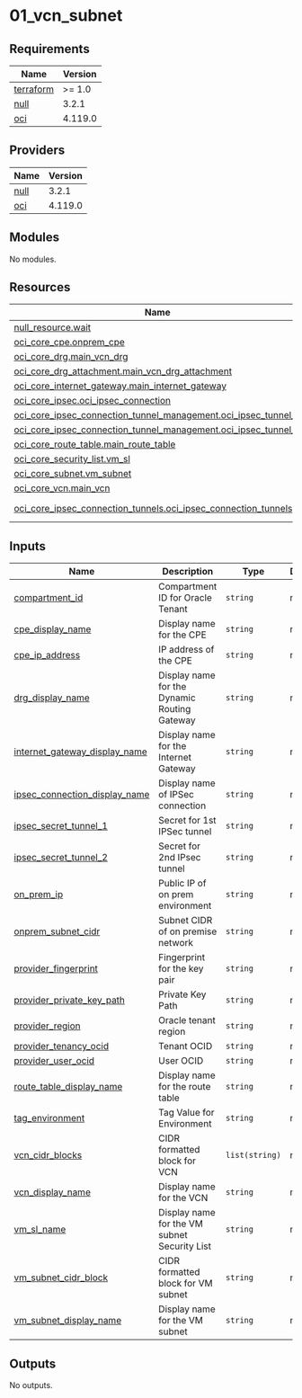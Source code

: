 # 01_vcn_subnet

<!-- BEGINNING OF PRE-COMMIT-TERRAFORM DOCS HOOK -->
## Requirements

| Name | Version |
|------|---------|
| <a name="requirement_terraform"></a> [terraform](#requirement\_terraform) | >= 1.0 |
| <a name="requirement_null"></a> [null](#requirement\_null) | 3.2.1 |
| <a name="requirement_oci"></a> [oci](#requirement\_oci) | 4.119.0 |

## Providers

| Name | Version |
|------|---------|
| <a name="provider_null"></a> [null](#provider\_null) | 3.2.1 |
| <a name="provider_oci"></a> [oci](#provider\_oci) | 4.119.0 |

## Modules

No modules.

## Resources

| Name | Type |
|------|------|
| [null_resource.wait](https://registry.terraform.io/providers/hashicorp/null/3.2.1/docs/resources/resource) | resource |
| [oci_core_cpe.onprem_cpe](https://registry.terraform.io/providers/oracle/oci/4.119.0/docs/resources/core_cpe) | resource |
| [oci_core_drg.main_vcn_drg](https://registry.terraform.io/providers/oracle/oci/4.119.0/docs/resources/core_drg) | resource |
| [oci_core_drg_attachment.main_vcn_drg_attachment](https://registry.terraform.io/providers/oracle/oci/4.119.0/docs/resources/core_drg_attachment) | resource |
| [oci_core_internet_gateway.main_internet_gateway](https://registry.terraform.io/providers/oracle/oci/4.119.0/docs/resources/core_internet_gateway) | resource |
| [oci_core_ipsec.oci_ipsec_connection](https://registry.terraform.io/providers/oracle/oci/4.119.0/docs/resources/core_ipsec) | resource |
| [oci_core_ipsec_connection_tunnel_management.oci_ipsec_tunnel_1](https://registry.terraform.io/providers/oracle/oci/4.119.0/docs/resources/core_ipsec_connection_tunnel_management) | resource |
| [oci_core_ipsec_connection_tunnel_management.oci_ipsec_tunnel_2](https://registry.terraform.io/providers/oracle/oci/4.119.0/docs/resources/core_ipsec_connection_tunnel_management) | resource |
| [oci_core_route_table.main_route_table](https://registry.terraform.io/providers/oracle/oci/4.119.0/docs/resources/core_route_table) | resource |
| [oci_core_security_list.vm_sl](https://registry.terraform.io/providers/oracle/oci/4.119.0/docs/resources/core_security_list) | resource |
| [oci_core_subnet.vm_subnet](https://registry.terraform.io/providers/oracle/oci/4.119.0/docs/resources/core_subnet) | resource |
| [oci_core_vcn.main_vcn](https://registry.terraform.io/providers/oracle/oci/4.119.0/docs/resources/core_vcn) | resource |
| [oci_core_ipsec_connection_tunnels.oci_ipsec_connection_tunnels](https://registry.terraform.io/providers/oracle/oci/4.119.0/docs/data-sources/core_ipsec_connection_tunnels) | data source |

## Inputs

| Name | Description | Type | Default | Required |
|------|-------------|------|---------|:--------:|
| <a name="input_compartment_id"></a> [compartment\_id](#input\_compartment\_id) | Compartment ID for Oracle Tenant | `string` | n/a | yes |
| <a name="input_cpe_display_name"></a> [cpe\_display\_name](#input\_cpe\_display\_name) | Display name for the CPE | `string` | n/a | yes |
| <a name="input_cpe_ip_address"></a> [cpe\_ip\_address](#input\_cpe\_ip\_address) | IP address of the CPE | `string` | n/a | yes |
| <a name="input_drg_display_name"></a> [drg\_display\_name](#input\_drg\_display\_name) | Display name for the Dynamic Routing Gateway | `string` | n/a | yes |
| <a name="input_internet_gateway_display_name"></a> [internet\_gateway\_display\_name](#input\_internet\_gateway\_display\_name) | Display name for the Internet Gateway | `string` | n/a | yes |
| <a name="input_ipsec_connection_display_name"></a> [ipsec\_connection\_display\_name](#input\_ipsec\_connection\_display\_name) | Display name of IPSec connection | `string` | n/a | yes |
| <a name="input_ipsec_secret_tunnel_1"></a> [ipsec\_secret\_tunnel\_1](#input\_ipsec\_secret\_tunnel\_1) | Secret for 1st IPSec tunnel | `string` | n/a | yes |
| <a name="input_ipsec_secret_tunnel_2"></a> [ipsec\_secret\_tunnel\_2](#input\_ipsec\_secret\_tunnel\_2) | Secret for 2nd IPsec tunnel | `string` | n/a | yes |
| <a name="input_on_prem_ip"></a> [on\_prem\_ip](#input\_on\_prem\_ip) | Public IP of on prem environment | `string` | n/a | yes |
| <a name="input_onprem_subnet_cidr"></a> [onprem\_subnet\_cidr](#input\_onprem\_subnet\_cidr) | Subnet CIDR of on premise network | `string` | n/a | yes |
| <a name="input_provider_fingerprint"></a> [provider\_fingerprint](#input\_provider\_fingerprint) | Fingerprint for the key pair | `string` | n/a | yes |
| <a name="input_provider_private_key_path"></a> [provider\_private\_key\_path](#input\_provider\_private\_key\_path) | Private Key Path | `string` | n/a | yes |
| <a name="input_provider_region"></a> [provider\_region](#input\_provider\_region) | Oracle tenant region | `string` | n/a | yes |
| <a name="input_provider_tenancy_ocid"></a> [provider\_tenancy\_ocid](#input\_provider\_tenancy\_ocid) | Tenant OCID | `string` | n/a | yes |
| <a name="input_provider_user_ocid"></a> [provider\_user\_ocid](#input\_provider\_user\_ocid) | User OCID | `string` | n/a | yes |
| <a name="input_route_table_display_name"></a> [route\_table\_display\_name](#input\_route\_table\_display\_name) | Display name for the route table | `string` | n/a | yes |
| <a name="input_tag_environment"></a> [tag\_environment](#input\_tag\_environment) | Tag Value for Environment | `string` | n/a | yes |
| <a name="input_vcn_cidr_blocks"></a> [vcn\_cidr\_blocks](#input\_vcn\_cidr\_blocks) | CIDR formatted block for VCN | `list(string)` | n/a | yes |
| <a name="input_vcn_display_name"></a> [vcn\_display\_name](#input\_vcn\_display\_name) | Display name for the VCN | `string` | n/a | yes |
| <a name="input_vm_sl_name"></a> [vm\_sl\_name](#input\_vm\_sl\_name) | Display name for the VM subnet Security List | `string` | n/a | yes |
| <a name="input_vm_subnet_cidr_block"></a> [vm\_subnet\_cidr\_block](#input\_vm\_subnet\_cidr\_block) | CIDR formatted block for VM subnet | `string` | n/a | yes |
| <a name="input_vm_subnet_display_name"></a> [vm\_subnet\_display\_name](#input\_vm\_subnet\_display\_name) | Display name for the VM subnet | `string` | n/a | yes |

## Outputs

No outputs.
<!-- END OF PRE-COMMIT-TERRAFORM DOCS HOOK -->
